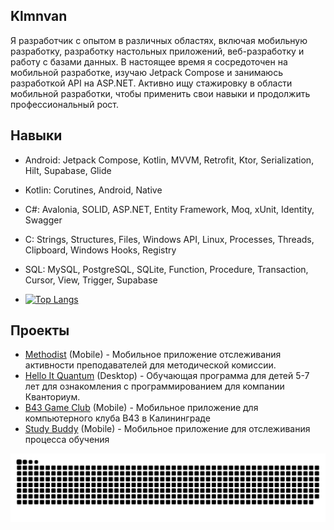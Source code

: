 ## Klmnvan  

Я разработчик с опытом в различных областях, включая мобильную разработку, разработку настольных приложений, веб-разработку и работу с базами данных. В настоящее время я сосредоточен на мобильной разработке, изучаю Jetpack Compose и занимаюсь разработкой API на ASP.NET. Активно ищу стажировку в области мобильной разработки, чтобы применить свои навыки и продолжить профессиональный рост.

## Навыки

- Android: Jetpack Compose, Kotlin, MVVM, Retrofit, Ktor, Serialization, Hilt, Supabase, Glide
- Kotlin: Corutines, Android, Native
- C#: Avalonia, SOLID, ASP.NET, Entity Framework, Moq, xUnit, Identity, Swagger
- C: Strings, Structures, Files, Windows API, Linux, Processes, Threads, Clipboard, Windows Hooks, Registry
- SQL: MySQL, PostgreSQL, SQLite, Function, Procedure, Transaction, Cursor, View, Trigger, Supabase

- [![Top Langs](https://github-readme-stats.vercel.app/api/top-langs/?username=klmnvan)](https://github.com/anuraghazra/github-readme-stats)

## Проекты  

- [Methodist](https://github.com/klmnvan/methodist-app) (Mobile) - Мобильное приложение oтслеживания активности преподавателей для методической комиссии.  
- [Hello It Quantum](https://github.com/klmnvan/hello-it-quantum) (Desktop) - Обучающая программа для детей 5-7 лет для ознакомления с программированием для компании Кванториум.
- [B43 Game Club](https://github.com/klmnvan/b43-game-club) (Mobile) - Мобильное приложение для компьютерного клуба B43 в Калининграде
- [Study Buddy](https://github.com/klmnvan/study-buddy) (Mobile) - Мобильное приложение для отслеживания процесса обучения  

<picture>
  <source
    media="(prefers-color-scheme: dark)"
    srcset="https://raw.githubusercontent.com/platane/snk/output/github-contribution-grid-snake-dark.svg"
  />
  <source
    media="(prefers-color-scheme: light)"
    srcset="https://raw.githubusercontent.com/platane/snk/output/github-contribution-grid-snake.svg"
  />
  <img
    alt="github contribution grid snake animation"
    src="https://raw.githubusercontent.com/platane/snk/output/github-contribution-grid-snake.svg"
  />
</picture>  
